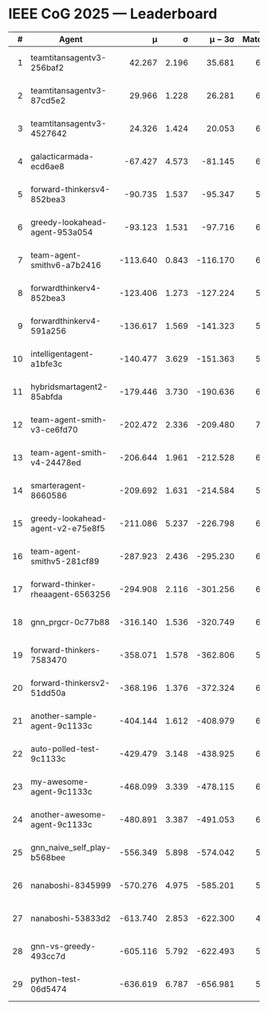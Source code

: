# IEEE CoG 2025 — Leaderboard

| # | Agent | μ | σ | μ − 3σ | Matches | Updated |
|---:|---|---:|---:|---:|---:|---|
| 1 | teamtitansagentv3-256baf2 | 42.267 | 2.196 | 35.681 | 6526 | 2025-08-19 14:18 |
| 2 | teamtitansagentv3-87cd5e2 | 29.966 | 1.228 | 26.281 | 6752 | 2025-08-19 14:18 |
| 3 | teamtitansagentv3-4527642 | 24.326 | 1.424 | 20.053 | 6274 | 2025-08-19 14:18 |
| 4 | galacticarmada-ecd6ae8 | -67.427 | 4.573 | -81.145 | 6620 | 2025-08-19 14:18 |
| 5 | forward-thinkersv4-852bea3 | -90.735 | 1.537 | -95.347 | 5773 | 2025-08-19 14:18 |
| 6 | greedy-lookahead-agent-953a054 | -93.123 | 1.531 | -97.716 | 6248 | 2025-08-19 14:18 |
| 7 | team-agent-smithv6-a7b2416 | -113.640 | 0.843 | -116.170 | 6220 | 2025-08-19 14:18 |
| 8 | forwardthinkerv4-852bea3 | -123.406 | 1.273 | -127.224 | 5198 | 2025-08-19 14:18 |
| 9 | forwardthinkerv4-591a256 | -136.617 | 1.569 | -141.323 | 5752 | 2025-08-19 14:18 |
| 10 | intelligentagent-a1bfe3c | -140.477 | 3.629 | -151.363 | 5324 | 2025-08-19 14:18 |
| 11 | hybridsmartagent2-85abfda | -179.446 | 3.730 | -190.636 | 6086 | 2025-08-19 14:18 |
| 12 | team-agent-smith-v3-ce6fd70 | -202.472 | 2.336 | -209.480 | 7002 | 2025-08-19 14:18 |
| 13 | team-agent-smith-v4-24478ed | -206.644 | 1.961 | -212.528 | 6762 | 2025-08-19 14:18 |
| 14 | smarteragent-8660586 | -209.692 | 1.631 | -214.584 | 5525 | 2025-08-19 14:18 |
| 15 | greedy-lookahead-agent-v2-e75e8f5 | -211.086 | 5.237 | -226.798 | 6668 | 2025-08-19 14:18 |
| 16 | team-agent-smithv5-281cf89 | -287.923 | 2.436 | -295.230 | 6640 | 2025-08-19 14:18 |
| 17 | forward-thinker-rheaagent-6563256 | -294.908 | 2.116 | -301.256 | 6102 | 2025-08-19 14:18 |
| 18 | gnn_prgcr-0c77b88 | -316.140 | 1.536 | -320.749 | 6210 | 2025-08-19 14:18 |
| 19 | forward-thinkers-7583470 | -358.071 | 1.578 | -362.806 | 5900 | 2025-08-19 14:18 |
| 20 | forward-thinkersv2-51dd50a | -368.196 | 1.376 | -372.324 | 6722 | 2025-08-19 14:18 |
| 21 | another-sample-agent-9c1133c | -404.144 | 1.612 | -408.979 | 6380 | 2025-08-19 14:18 |
| 22 | auto-polled-test-9c1133c | -429.479 | 3.148 | -438.925 | 6020 | 2025-08-19 14:18 |
| 23 | my-awesome-agent-9c1133c | -468.099 | 3.339 | -478.115 | 6820 | 2025-08-19 14:18 |
| 24 | another-awesome-agent-9c1133c | -480.891 | 3.387 | -491.053 | 6940 | 2025-08-19 14:18 |
| 25 | gnn_naive_self_play-b568bee | -556.349 | 5.898 | -574.042 | 5340 | 2025-08-19 14:18 |
| 26 | nanaboshi-8345999 | -570.276 | 4.975 | -585.201 | 5560 | 2025-08-19 14:18 |
| 27 | nanaboshi-53833d2 | -613.740 | 2.853 | -622.300 | 4860 | 2025-08-19 14:18 |
| 28 | gnn-vs-greedy-493cc7d | -605.116 | 5.792 | -622.493 | 5380 | 2025-08-19 14:18 |
| 29 | python-test-06d5474 | -636.619 | 6.787 | -656.981 | 5110 | 2025-08-19 14:18 |
